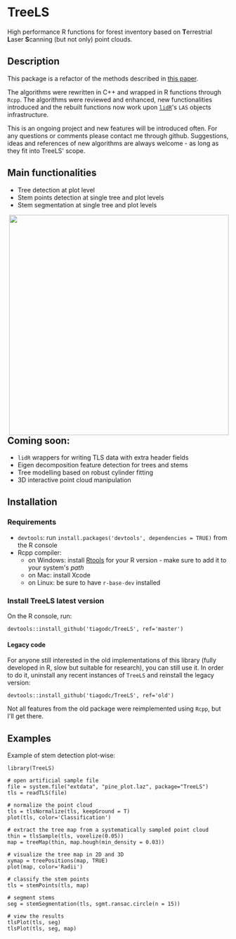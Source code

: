 # TreeLS

High performance R functions for forest inventory based on **T**errestrial **L**aser **S**canning (but not only) point clouds.

## Description

This package is a refactor of the methods described in [this paper](https://www.researchgate.net/publication/321434623_Performance_of_stem_denoising_and_stem_modelling_algorithms_on_single_tree_point_clouds_from_terrestrial_laser_scanning).

The algorithms were rewritten in C++ and wrapped in R functions through `Rcpp`. The algorithms were reviewed and enhanced, new functionalities introduced and the rebuilt functions now work upon [`lidR`](https://github.com/Jean-Romain/lidR/)'s `LAS` objects infrastructure.

This is an ongoing project and new features will be introduced often. For any questions or comments please contact me through github. Suggestions, ideas and references of new algorithms are always welcome - as long as they fit into TreeLS' scope.

## Main functionalities

- Tree detection at plot level
- Stem points detection at single tree and plot levels
- Stem segmentation at single tree and plot levels

<img align="right" height="500" src="https://raw.githubusercontent.com/tiagodc/Scripts/master/animations/treedt.gif">

## Coming soon:
- `lidR` wrappers for writing TLS data with extra header fields
- Eigen decomposition feature detection for trees and stems
- Tree modelling based on robust cylinder fitting
- 3D interactive point cloud manipulation

## Installation

### Requirements
- `devtools`: run `install.packages('devtools', dependencies = TRUE)` from the R console
- Rcpp compiler:
    - on Windows: install [Rtools](https://cran.r-project.org/bin/windows/Rtools/) for your R version - make sure to add it to your system's *path*
    - on Mac: install Xcode
    - on Linux: be sure to have `r-base-dev` installed

### Install TreeLS latest version

On the R console, run:
```
devtools::install_github('tiagodc/TreeLS', ref='master')
```

#### Legacy code

For anyone still interested in the old implementations of this library (fully developed in R, slow but suitable for research), you can still use it. In order to do it, uninstall any recent instances of `TreeLS` and reinstall the legacy version:
```
devtools::install_github('tiagodc/TreeLS', ref='old')
```
Not all features from the old package were reimplemented using `Rcpp`, but I'll get there.

## Examples

Example of stem detection plot-wise:
```
library(TreeLS)

# open artificial sample file
file = system.file("extdata", "pine_plot.laz", package="TreeLS")
tls = readTLS(file)

# normalize the point cloud
tls = tlsNormalize(tls, keepGround = T)
plot(tls, color='Classification')

# extract the tree map from a systematically sampled point cloud
thin = tlsSample(tls, voxelize(0.05))
map = treeMap(thin, map.hough(min_density = 0.03))

# visualize the tree map in 2D and 3D
xymap = treePositions(map, TRUE)
plot(map, color='Radii')

# classify the stem points
tls = stemPoints(tls, map)

# segment stems
seg = stemSegmentation(tls, sgmt.ransac.circle(n = 15))

# view the results
tlsPlot(tls, seg)
tlsPlot(tls, seg, map)

```
